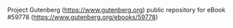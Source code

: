 Project Gutenberg (https://www.gutenberg.org) public repository for
eBook #59778 (https://www.gutenberg.org/ebooks/59778)
